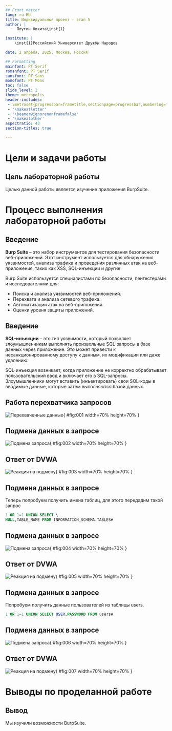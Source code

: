 ```yaml
---
## Front matter
lang: ru-RU
title: Индивидуальный проект - этап 5
author: |
	 Плугин Никита\inst{1}

institute: |
	\inst{1}Российский Университет Дружбы Народов

date: 2 апреля, 2025, Москва, Россия

## Formatting
mainfont: PT Serif
romanfont: PT Serif
sansfont: PT Sans
monofont: PT Mono
toc: false
slide_level: 2
theme: metropolis
header-includes: 
 - \metroset{progressbar=frametitle,sectionpage=progressbar,numbering=fraction}
 - '\makeatletter'
 - '\beamer@ignorenonframefalse'
 - '\makeatother'
aspectratio: 43
section-titles: true

---
```


# Цели и задачи работы

## Цель лабораторной работы

Целью данной работы является изучение приложения BurpSuite.

# Процесс выполнения лабораторной работы

## Введение

**Burp Suite** – это набор инструментов для тестирования безопасности веб-приложений. Этот инструмент используется для обнаружения уязвимостей, анализа трафика и проведения различных атак на веб-приложения, таких как XSS, SQL-инъекции и другие.

Burp Suite используется специалистами по безопасности, пентестерами и исследователями для:

- Поиска и анализа уязвимостей веб-приложений.
- Перехвата и анализа сетевого трафика.
- Автоматизации атак на веб-приложения.
- Оценки уровня защиты приложений.

## Введение

**SQL-инъекции** – это тип уязвимости, который позволяет злоумышленникам выполнять произвольные SQL-запросы в базе данных через приложение. Это может привести к несанкционированному доступу к данным, их модификации или даже удалению.

SQL-инъекция возникает, когда приложение не корректно обрабатывает пользовательский ввод и включает его в SQL-запросы. Злоумышленники могут вставить (инъектировать) свои SQL-коды в вводимые данные, которые затем выполняются базой данных.

## Работа перехватчика запросов

![Перехваченные данные](image/01.png){ #fig:001 width=70% height=70% }

## Подмена данных в запросе

![Подмена запроса](image/02.png){ #fig:002 width=70% height=70% }

## Ответ от DVWA

![Реакция на подмену](image/03.png){ #fig:003 width=70% height=70% }

## Подмена данных в запросе

Теперь попробуем получить имена таблиц, для этого передадим такой запрос

```sql
1 OR 1=1 UNION SELECT \
NULL,TABLE_NAME FROM INFORMATION_SCHEMA.TABLES#
```
## Подмена данных в запросе

![Подмена запроса](image/04.png){ #fig:004 width=70% height=70% }

## Ответ от DVWA

![Реакция на подмену](image/05.png){ #fig:005 width=70% height=70% }

## Подмена данных в запросе

Попробуем получить данные пользователей из таблицы users.

```sql
1 OR 1=1 UNION SELECT USER,PASSWORD FROM users#
```

## Подмена данных в запросе

![Подмена запроса](image/06.png){ #fig:006 width=70% height=70% }

## Ответ от DVWA

![Реакция на подмену](image/07.png){ #fig:007 width=70% height=70% }

# Выводы по проделанной работе

## Вывод

Мы изучили возможности BurpSuite.